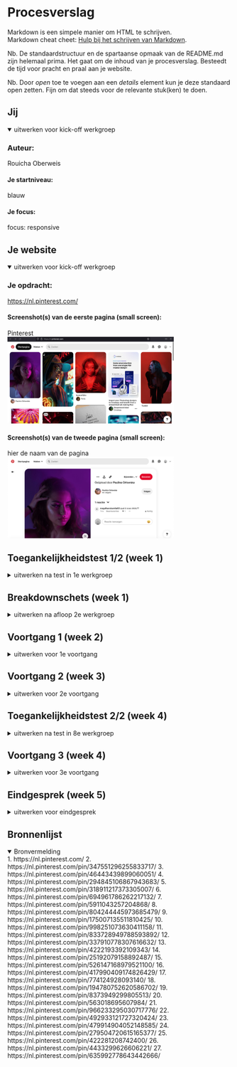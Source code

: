 # Procesverslag
Markdown is een simpele manier om HTML te schrijven.  
Markdown cheat cheet: [Hulp bij het schrijven van Markdown](https://github.com/adam-p/markdown-here/wiki/Markdown-Cheatsheet).

Nb. De standaardstructuur en de spartaanse opmaak van de README.md zijn helemaal prima. Het gaat om de inhoud van je procesverslag. Besteedt de tijd voor pracht en praal aan je website.

Nb. Door *open* toe te voegen aan een *details* element kun je deze standaard open zetten. Fijn om dat steeds voor de relevante stuk(ken) te doen.





## Jij

<details open>
  <summary>uitwerken voor kick-off werkgroep</summary>

  ### Auteur:
  Rouicha Oberweis

  #### Je startniveau:
  blauw

  #### Je focus:
  focus: responsive
 
</details>





## Je website

<details open>
  <summary>uitwerken voor kick-off werkgroep</summary>

  ### Je opdracht:
  https://nl.pinterest.com/

  #### Screenshot(s) van de eerste pagina (small screen): 
  Pinterest  
  <img src="/readmeimages/Pinterest_1.png" width="375px" alt="homepagina pinterest">

  #### Screenshot(s) van de tweede pagina (small screen):
  hier de naam van de pagina  
  <img src="readmeimages/Pinterest_2.png" width="375px" alt="detailpagina van pinterest">
 
</details>



## Toegankelijkheidstest 1/2 (week 1)

<details>
  <summary>uitwerken na test in 1e werkgroep</summary>

  ### Bevindingen
  Bevindingen screen reader:
  Tijdens het testen, merkte ik dat Pinterest de afbeeldingen op de startpagina als link beschreef en gaf geen uitleg over hoe de afbeelding eruit zag.
  Ook drukte ik perongeluk een keer te veel op tab. Het was voor mij niet duidelijk hoe ik nu terug zou kunnen navigeren.
  Je moet alle reacties nagaan met de screenreader om naar de gerelateerde afbleedingen te gaan. Dit kost veel tijd en geduld. Het zou makkelijker zijn als je de reacties open kon klikken als je daar geintresseerd in bent. Nu moet je alles nagaan, ondanks je daar geen interesse in hebt.
  De knoppen worden niet goed uitgelegd. Er staat alleen het woord knop en niet wat de knop doet.
  De volgorde van het oplezen van de content is niet van links naar rechts. Het begint in het midden en gaat dan naar links. Daarna leest het de informatie die links op de pagina staat.
  Het is moeilijk om voorbij de advertenties te navigeren, omdat die veel link knoppen hebben, waar je voorbij moet navigeren.
  Er wordt aangeven dat je op een link staat, maar niet waar de link naar lijdt.
  Het geeft 6w aan en niet letterlijk 6 weken. Dit kan nogal verwarrend overkomen.

  Bevindingen met muis/toetsenbord:
  Met tab komt er een hele subtiele blauwe rand om de content/knoppen heen. Het is zo subtiel, dat het moeilijk is om het te volgen. Vooral wanneer het om de afbeeldingen gaat. Dat is het niet meer te volgen welke afbeelding geslecteerd is.
  Niet alle knoppen werken met Tab. 
  Geen logische volgorde om in te navigeren met Tab.
  Spatie heeft steeds een andere werking. Zodra je weet hoe dit werkt, werkt dit erg prettig.
  Wanneer je over de knoppen heen hovert met je muis, geeft het aan wat de knop is. Dit vind ik erg goed en maakt het duidelijker. 
  Wanneer je over de content heen hovert, komen er verschillende opties te voor schijn. Klik je erop, dan kom je op de detailpagina van de afbeelding. Hier zie je de afbeelding groot, titel, en heel soms een kleine beschrijving.

  Bevindingen kleuren:
  Het viel me op dat de website er echt heel anders uitzag wanneer je contrast en pronotapie ging veranderen. Hierdoor realiseer ik me dat het contrast hoog moet zijn, zodat mensen die al weinig contrast zien, nog in ieder geval iets van contrast kunnen zien.

  #### Screenreader
  Hier korte omschrijving (met indien nodig afbeeldingen)
    <img src="readmeimages/screenshot-pagina-1.png" width="375px" alt="screenshot van bordpagina op pinterest. onduidelijke beschrijving over knop">
    <img src="readmeimages/screenshot-pagina-2.png" width="375px" alt="sreenshot van de startpagina van pinterest. onduidelijke beschrijving over knop. Niet duidelijk over welke knop het gaat">
    <img src="readmeimages/screenshot-pagina-3.png" width="375px" alt="screenshot van startpagina van pinterest. Screenreader geeft 15 onderdelen aan en niet een beschrijving van de afbeeldingen ">


  Met de screenreader navigeerde door de volledige pagina. Ik merkte dat dit anders ging dan verwacht.

  Tijdens het testen, merkte ik dat Pinterest de afbeeldingen op de startpagina als link beschreef en gaf geen uitleg over hoe de afbeelding eruit zag. Dit zou ik kunnen oplossen met een goede alt tekst. Soms hadden de knoppen een goede uitleg en soms werd het alleen als knop beschreven. Dit kan heel verwarrend zijn voor de gebruiker. Dit wil ik graag beter doen.

  Ook zou ik teksten volledig uitschrijven en geen afkortingen gebruiken, omdat dit nogal vaag kan zijn.

  #### Muis en Toetsenbord 
  Hier korte omschrijving (met indien nodig afbeeldingen)
    <img src="readmeimages/screenshot-pagina-4.png" width="375px" alt="screenshot van startpagina pinterest als je hovert over een afbeelding van de content">
    <img src="readmeimages/screenshot-pagina-5.png" width="375px" alt="sreenshot van een hover over de berichten knop">

  Lijst met je bevindingen die in de test naar voren kwamen:
  Ik merkte dat het lastig was om te zien welke content geselecteerd werd met tab. Daarom wil ik betere feedback geven. Dit kan al heel makkelijk door de rand iets dikker te maken, zodat het meer opvalt. Ook kan het met een fellere kleur.
  Met het toetsenbord navigeer je vooral naar de advertenties. Dit is juist niet wat je wilt als gebruiker. Ik zou mijn ontwerp gebruikersvriendelijker willen maken, door dit juist te vermijden.
  Net als bij Pinterest wil ik ook een kleine beschrijving plaatsen wanneer je over een knop hovert. 


  #### Motoriek (shocks, elastiekjes)
  Hier korte omschrijving (met indien nodig afbeeldingen):
  Helaas was ik ziek tijdens de les, dus ik kon niet bij het materiaal om deze opdracht te doen. Ik heb wel geprobeerd om met een elastiekje om mijn vingers te binden en dat de website door te nemen. Dit ging iets moeilijker met typen, maar het scrollen ging prima. Gelukkig hoef je bij Pinterest niet veel te typen. 
  Met concentratie problemen, was dit ook best lastig, maar op pinterest zitten gelukkig veel prikkels, waardoor je je aandacht er wel bij kan houden.

  #### Visueel (brillen, contrast, kleurenblind, dark/light). 
  De website van pinterest heeft geen dark modus. De app variant daarentegen wel. Alleen de achtergrond veranderd van kleur. De afbeeldingen vullen 90% van de pagina op, dus de dark modus valt bij de app niet erg op.
  Belangrijk om contrast hoog te maken en rekening te houden met mensen die geen kleuren zien.

</details>



## Breakdownschets (week 1)

<details>
  <summary>uitwerken na afloop 2e werkgroep</summary>

  ### de hele pagina: 
  <img src="readmeimages/breakdownsheet-02.jpg" width="375px" alt="breakdown van de hele pagina van pinterest">

  ### dynamisch deel (bijv menu): 
  <img src="readmeimages/breakdownsheet-03.jpg" width="375px" alt="breakdown van een dynamisch deel">

</details>





## Voortgang 1 (week 2)

<details>
  <summary>uitwerken voor 1e voortgang</summary>
  
  <img src="readmeimages/Schermafbeelding 2022-12-04 om 14.11.29.png" width="375px" alt="screenshot van mijn html code van de index pagina">
  <img src="readmeimages/Schermafbeelding 2022-12-04 om 14.14.34.png" width="375px" alt="screenshot van mijn html code van de detail pagina">



  ### Stand van zaken
  hier dit ging goed & dit was lastig 


  ### Agenda voor meeting
  samen met je groepje opstellen
  Ik stelde voor om de tijd te verdelen door drieeën, zodat wij allemaal onze eigen dingen kunnen doen, zonder dat dat we iemand er doorheen gaat en jij je antwoord nog steeds niet hebt.

  | Rouicha        | Beau               | Ufuk         
  | ---            | ---                | ---          
  | bewaren knop & | geen vragen        | vragen hoe hij bepaalde 
  | JavaScript     |                    | elementen op één plek kon
  | onduidelijk    |                    |  zitten en responsive kon maken


  ### Verslag van meeting
  hier na afloop snel de uitkomsten van de meeting vastleggen

  - Ik heb javascript nodig om de tekst te veranderen in de html
  - de website is nog te simpel
  - Het is mogelijk om knoppen boven de afbeeldingen te zetten

</details>





## Voortgang 2 (week 3)

<details>
  <summary>uitwerken voor 2e voortgang</summary>

  ### Stand van zaken

  ### Agenda voor meeting
  samen met je groepje opstellen

  | Rouicha                      | Beau                                  | Ufuk         
  | ---                          | ---                                   | ---          
  | feedback vragen              | hoe hij semantisch correct kan werken | vragen hoe hij het responsive kon maken  
  | Hoe nu verder?               | + hoe krijgt hij de tekst op een foto | + ingewikkelde code 
  | onduidelijk wat ik moet doen |                                       | + ahref link hoeft geen p element


  ### Verslag van meeting
  hier na afloop snel de uitkomsten van de meeting vastleggen

  - Op de detail pagina kan ik de toegankelijkheid verbeteren door de reacties uit in te kunnen klappen, door 'detail summary' te gebruiken.
  - Tweede pagina responsive maken
  - Bovenste gedeelte article, img, div, knoppen + titel + tekst. Onderste gedeelte section: titel img.
  - Tweede pagina > onderste gedeelte dezelfde manier stijlen zoals op de homepagina
</details>





## Toegankelijkheidstest 2/2 (week 4)

<details>
  <summary>uitwerken na test in 8e werkgroep</summary>

  ### Bevindingen
  Lijst met je bevindingen die in de test naar voren kwamen (geef ook aan wat er verbeterd is):
  Het viel me op dat ik overal een alt tekst heb neergezet, behalve bij de linkjes die naar een profiel zouden navigeren. De screenreader leest nu alleen de tekst op.

  Ik heb een duidelijke uitleg voor de meeste elementen, dit gaat goed.

  #### Screenreader
  Hier korte omschrijving (met indien nodig afbeeldingen):
  In de les gingen we onze website testen met screenreader. Hier kwam niet erg veel uit helaas, omdat ik deze testen tussen het ontwerpen door al deed.

  Lijst met je bevindingen die in de test naar voren kwamen (geef ook aan wat er verbeterd is):
  Het viel me op dat ik overal een alt tekst heb neergezet, behalve bij de linkjes die naar een profiel zouden navigeren. De screenreader leest nu alleen de tekst op.

  Hier een omschrijving van hoe het opgelost kan worden (met indien nodig afbeeldingen)
  Het is logisch dat er geen alt tekst staat, omdat daar geen alt tekst geplaats kan worden. Wat ik wel kan doen is een aria label gebruiken en hier een uitleg geven. De uitleg moet duidelijk zijn net als ik bij mijn anderen elementen op de website heb gedaan.
    <img src="readmeimages/Schermafbeelding 2022-12-07 om 14.10.46.png" width="375px" alt="screenshot van screenreader over de uitleg van een afbeelding">

  Knoppen met duidelijke beschrijving en niet een vage uitleg, zoals de orginiele pinterest website
  <img src="readmeimages/Schermafbeelding 2022-12-07 om 14.37.03.png" width="375px" alt="screenshot van screenreader die mijn alt tekst opleest over de camera knop"> 

  #### Muis en Toetsenbord 
  Hier korte omschrijving (met indien nodig afbeeldingen)
  Ik heb bij de meeste elementen op de website een focus state, maar alleen bij de zoekbalk heb ik nog geen goede focus state uitgewerkt. Dit kan ik nog even aanpassen. Ik zou dit kunnen doen door een betere lijn te ontwerpen en de 'normale' focus state uit te zetten.
  <img src="readmeimages/Schermafbeelding 2022-12-07 om 14.56.06.png" width="375px" alt="screenshot van focus state van zoekbalk"> 

  #### Motoriek (shocks, elastiekjes)
  Hier korte omschrijving (met indien nodig afbeeldingen)
  Ik heb een ballon omhoog gehouden. Dit leidde me erg af, maar was zeker goed te doen. Op mijn website heb je niet hele erge concentratie nodig en je kan gewoon verder waar je was gebleven. Ik maak geen gebruik van grote stukken tekst, dus met een lage concentratie is mijn website goed te doen.


  #### Visueel (brillen, contrast, kleurenblind, dark/light). 
  Hier korte omschrijving (met indien nodig afbeeldingen)
  Ik heb twee verschillende brillen op mijn website gebruikt. Een andere klasgenoot heeft ook even mijn website getest. De klasgenoot gaf aan dat hij de elementen, vormen ziet, maar de context niet begrijpt.
  Ik merkte zelf dat ik het goed kon zien, behalve de subtitels (link van profiel + profielfoto).
  <img src="readmeimages/Schermafbeelding 2022-12-12 om 20.22.52.png" width="375px" alt="foto van de drie billen waarmee mijn klasgenoot en ik gingen testen"> 

  <img src="readmeimages/Schermafbeelding 2022-12-12 om 20.24.03.png" width="375px" alt="foto mijn klasgenoot en ik terwijl we aan het testen zijn"> 
  Hier een omschrijving van hoe het opgelost kan worden (met indien nodig afbeeldingen)
  Ik zou de subtitels groter kunnen maken, maar dan valt dit wel meer op en het moet niet de te veel aandacht trekken, omdat het niet belangrijk is.

</details>





## Voortgang 3 (week 4)

<details>
  <summary>uitwerken voor 3e voortgang</summary>

  ### Stand van zaken
  hier dit ging goed & dit was lastig (neem ook screenshots op van delen van je website en code)
  <img src="readmeimages/screen-mijnwebsite.png" width="375px" alt="screenshot van website op dat moment"> 
  <img src="readmeimages/website-voortganggesprek3.png" width="375px" alt="screenshot van de code"> 

  ### Agenda voor meeting
  samen met je groepje opstellen
  
  | Rouicha                                                                 | Beau                  | Ufuk         
  | ---                                                                     | ---                   | ---          
  | feedback vragen                                                         | knop animatie geven   | feedback
  | hulp om hoe ik dezelfde stijl bij mijn andere html pagina kon krijgen   |                       | + ingewikkelde code 
 


  ### Verslag van meeting
  hier na afloop snel de uitkomsten van de meeting vastleggen

  - Ik liep nogal vast met mijn code. Ik wilde dezelfde css toepassen in mijn andere HTML, maar dit ging niet goed. Ymaro heeft me geholpen. Nu ging het wel goed en moest ik zelf nog even wat dingen aanpassen.
  - Helaas was er geen tijd om feedback te vragen, want het duurde al best lang

</details>





## Eindgesprek (week 5)

<details>
  <summary>uitwerken voor eindgesprek</summary>

  ### Je uitkomst - karakteristiek screenshots:
  <img src="readmeimages/hoofdpagina-1.png" width="375px" alt="screenshot hoofdpagina-normaal">
  <img src="readmeimages/hoofdpagina-breakpoint-2.png" width="375px" alt="screenshot hoofdpagina-breakpoint-grootscherm">
  <img src="readmeimages/hoofdpagina-breakpoint-3.png" width="150px" alt="screenshot hoofdpagina-breakpoint-kleiner scherm twee kolommen">

  <img src="readmeimages/detailpagina-breakpoint.png" width="150px" alt="screenshot van mijn detailpagina- breakpoint">
  <img src="readmeimages/detailpagina-1.png" width="375px" alt="screenshot van mijn detailpagina">
  
  <img src="readmeimages/startpagina-2.png" width="375px" alt="screenshot hoofdpagina-tweede pagina die je ziet als je refresht. Bevat dezelfde breakpoints als de hoofdpagina">



  ### Dit ging goed/Heb ik geleerd: 
  Wat heb ik geleerd:
  Ik heb geleerd dat je met CSS veel meer kan dat ik in eerste instatie dacht. Ik heb geleerd hoe ik een website responsive kan maken, meer manieren om geen divs/classes te gebruiken, semantisch correct te werken, animaties te maken en hoe ik het beste mijn website kan testen op toegankelijkheid.

  Wat ging er goed:
  Ik vond de eerste opdrachten van het huiswerk, vaak goed gaan. De tweede lukte niet altijd. Ook vond ik het testen en vooronderzoek goed gaan. Ik bedoel hiermee dat ik echt keek naar wat de gebruiker nodig heeft en dat ik inclusief probeerde te ontwerpen.
  Ik heb ook geleerd om rustiger te blijven tijdens het coderen. Ik ervaarde iets minder irritaties, omdat ik nu wel weet dat coderen met ups en downs gaat. Ik probeer nu iets eerder aan de bel te trekken, voordat ik mijn laptop uit het raam wil gooien ;p

  <img src="readmeimages/Schermafbeelding 2022-12-12 om 20.46.40.png" width="375px" alt="screenshot 1 van gemaakte Codepen opdrachten"> 


  ### Dit was lastig/Is niet gelukt:
  Korte omschrijving met plaatjes
  Opdracht twee van huiswerkopdrachten. Dit ging vaak niet goed. Ook ging het toepassen van de theorie in het begin niet zo vlot. Ik begreep vaak wel wat in de lessen werd besproken, maar als ik dit dan thuis alleen probeerde toe te passen,lukte dit de eerste keer niet altijd. Met wat hulp, ging dit weer goed.
  <img src="readmeimages/Schermafbeelding 2022-12-12 om 20.46.28.png" width="375px" alt="screenshot 2 van gemaakte Codepen opdrachten"> 
</details>




## Bronnenlijst

<details open>
  <summary>Bronvermelding</summary>
  1. https://nl.pinterest.com/
  2. https://nl.pinterest.com/pin/347551296255833717/
  3. https://nl.pinterest.com/pin/46443439899060051/
  4. https://nl.pinterest.com/pin/294845106867943683/
  5. https://nl.pinterest.com/pin/318911217373305007/
  6. https://nl.pinterest.com/pin/694961786262217132/
  7. https://nl.pinterest.com/pin/5911043257204868/
  8. https://nl.pinterest.com/pin/804244445973685479/
  9. https://nl.pinterest.com/pin/175007135511810425/
 10. https://nl.pinterest.com/pin/998251073630411158/
 11. https://nl.pinterest.com/pin/833728949788593892/
 12. https://nl.pinterest.com/pin/337910778307616632/
 13. https://nl.pinterest.com/pin/4222193392109343/
 14. https://nl.pinterest.com/pin/25192079158892487/
 15. https://nl.pinterest.com/pin/526147168979521100/
 16. https://nl.pinterest.com/pin/417990409174826429/
 17. https://nl.pinterest.com/pin/774124928093140/
 18. https://nl.pinterest.com/pin/194780752620586702/
 19. https://nl.pinterest.com/pin/8373949299805513/
 20. https://nl.pinterest.com/pin/563018695607984/
 21. https://nl.pinterest.com/pin/966233295030717776/
 22. https://nl.pinterest.com/pin/492933121727320424/
 23. https://nl.pinterest.com/pin/479914904052148585/
 24. https://nl.pinterest.com/pin/279504720615165377/
 25. https://nl.pinterest.com/pin/422281208742400/
 26. https://nl.pinterest.com/pin/4433299626606221/
 27. https://nl.pinterest.com/pin/635992778643442666/
 
</details>